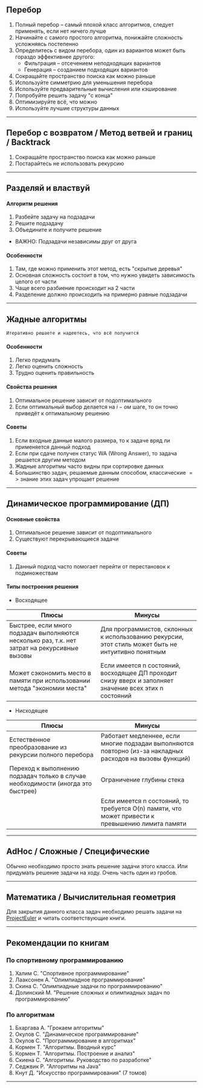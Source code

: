## Перебор

1. Полный перебор – самый плохой класс алгоритмов, следует применять, если нет ничего лучше
2. Начинайте с самого простого алгоритма, понижайте сложность усложняясь постепенно
3. Определитесь с видом перебора, один из вариантов может быть гораздо эффективнее другого:
	- Фильтрация – отсечением неподходящих вариантов
	- Генерация – созданием подходящих вариантов
4. Сокращайте пространство поиска как можно раньше
5. Используйте симметрию для уменьшения перебора
6. Используйте предварительные вычисления или кэширование
7. Попробуйте решить задачу "с конца"
8. Оптимизируйте всё, что можно
9. Используйте лучшие структуры данных

***

## Перебор с возвратом / Метод ветвей и границ / Backtrack

1) Сокращайте пространство поиска как можно раньше
2) Постарайтесь не использовать рекурсию

***

## Разделяй и властвуй

#### Алгоритм решения
1) Разбейте задачу на подзадачи
2) Решите подзадачу
3) Объедините и получите решение
- ВАЖНО: Подзадачи независимы друг от друга

#### Особенности
1) Там, где можно применить этот метод, есть "скрытые деревья"
2) Основная сложность состоит в том, что нужно увидеть зависимость целого от части
3) Чаще всего разбиение происходит на 2 части
4) Разделение должно происходить на примерно равные подзадачи

***

## Жадные алгоритмы

	Итеративно решаете и надеетесь, что всё получится

#### Особенности
1) Легко придумать
2) Легко оценить сложность
3) Трудно оценить правильность

#### Свойства решения
1) Оптимальное решение зависит от подоптимального
2) Если оптимальный выбор делается на ${i-ом}$ шаге, то он точно приведёт к оптимальному решению

#### Советы
1) Если входные данные малого размера, то к задаче вряд ли применяется данный подход
2) Если при сдаче получен статус WA (Wrong Answer), то задача решается другим методом
3) Жадные алгоритмы часто видны при сортировке данных
4) Большинство задач, решаемые данным способом, классические ${=>}$ знание этих задач упрощает решение

***

## Динамическое программирование (ДП)

#### Основные свойства
1) Оптимальное решение зависит от подоптимального
2) Существуют перекрывающиеся задачи

#### Советы
1) Данный подход часто помогает перейти от перестановок к подмножествам

#### Типы построения решения

- Восходящее

<div class="tfcp-table-div">
    <table class="tg">
        <thead>
            <tr>
                <th class="tg-9wq8">Плюсы</th>
                <th class="tg-9wq8">Минусы</th>
            </tr>
        </thead>
        <tbody>
            <tr>
                <td class="tg-c3ow">Быстрее, если много подзадач выполняются несколько раз, т.к. нет затрат на
                    рекурсивные вызовы</td>
                <td class="tg-c3ow">Для программистов, склонных к использованию рекурсии, этот стиль может быть не
                    интуитивно понятным</td>
            </tr>
            <tr>
                <td class="tg-c3ow">Может сэкономить место в памяти при использовании метода "экономии места"</td>
                <td class="tg-c3ow">Если имеется <span class="math">n</span> состояний, восходящее ДП проходит снизу
                    вверх и заполняет значение всех этих <span class="math">n</span> состояний</td>
            </tr>
        </tbody>
    </table>
</div>

- Нисходящее

<div class="tfcp-table-div">
    <table class="tg">
        <thead>
            <tr>
                <th class="tg-9wq8">Плюсы</th>
                <th class="tg-9wq8">Минусы</th>
            </tr>
        </thead>
        <tbody>
            <tr>
                <td class="tg-c3ow">Естественное преобразование из рекурсии полного перебора</td>
                <td class="tg-c3ow">Работает медленнее, если многие подзадаи выполняются повторно (из-за накладных
                    расходов на вызовы функций)</td>
            </tr>
            <tr>
                <td class="tg-c3ow">Переход к выполнению подзадач только в случае необходимости (иногда это быстрее)
                </td>
                <td class="tg-c3ow">Ограничение глубины стека</td>
            </tr>
            <tr>
                <td class="tg-c3ow"></td>
                <td class="tg-c3ow">Если имеется <span class="math">n</span> состояний, то требуется <span
                        class="math">O(n)</span> памяти, что может привести к превышению лимита памяти</td>
            </tr>
        </tbody>
    </table>
</div>

***

## AdHoc / Сложные / Специфические

Обычно необходимо просто знать решение задачи этого класса. Или придумать решение задачи на ходу. Очень часть один из гробов.

***

## Математика / Вычислительная геометрия

Для закрытия данного класса задач необходимо решать задачи на [ProjectEuler](https://projecteuler.net) и читать соответствующие книги.

***

## Рекомендации по книгам

### По спортивному программированию

1. Халим С. "Спортивное программирование"
2. Лааксонен А. "Олимпиадное программирование"
3. Скина С. "Олимпиадные задачи по программированию"
4. Долинский М. "Решение сложных и олимпиадных задач по программированию"

### По алгоритмам

1. Бхаргава А. "Грокаем алгоритмы"
2. Окулов С. "Динамическое программирование"
3. Окулов С. "Программирование в алгоритмах"
4. Кормен Т. "Алгоритмы. Вводный курс"
5. Кормен Т. "Алгоритмы. Построение и анализ"
6. Скиена С. "Алгоритмы. Руководство по разработке"
7. Седжвик Р. "Алгоритмы на Java"
8. Кнут Д. "Искусство программирования" (7 томов)

***

